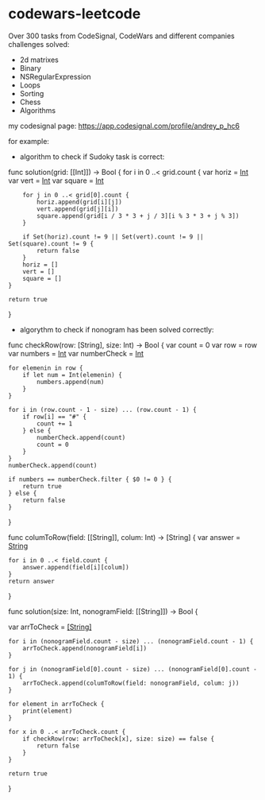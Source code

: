 # codewars-leetcode

Over 300 tasks from CodeSignal, CodeWars and different companies challenges solved: 
- 2d matrixes
- Binary
- NSRegularExpression
- Loops
- Sorting
- Chess
- Algorithms

my codesignal page: https://app.codesignal.com/profile/andrey_p_hc6

for example: 
- algorithm to check if Sudoky task is correct:</b>

func solution(grid: [[Int]]) -> Bool {
 for i in 0 ..< grid.count {
        var horiz = [Int]()
        var vert = [Int]()
        var square = [Int]()
        
        for j in 0 ..< grid[0].count {
            horiz.append(grid[i][j])
            vert.append(grid[j][i])
            square.append(grid[i / 3 * 3 + j / 3][i % 3 * 3 + j % 3])
        }
        
        if Set(horiz).count != 9 || Set(vert).count != 9 || Set(square).count != 9 {
            return false
        }
        horiz = []
        vert = []
        square = []
    }
    
    return true
}

- algorythm to check if nonogram has been solved correctly:

func checkRow(row: [String], size: Int) -> Bool {
    var count = 0
    var row = row
    var numbers = [Int]()
    var numberCheck = [Int]()
    
    for elemenin in row {
        if let num = Int(elemenin) {
            numbers.append(num)
        }
    }
    
    for i in (row.count - 1 - size) ... (row.count - 1) {
        if row[i] == "#" {
            count += 1
        } else {
            numberCheck.append(count)
            count = 0
        }
    }
    numberCheck.append(count)

    if numbers == numberCheck.filter { $0 != 0 } {
        return true
    } else {
        return false
    }
}

func columToRow(field: [[String]], colum: Int) -> [String] {
    var answer = [String]()
    
    for i in 0 ..< field.count {
        answer.append(field[i][colum])
    }
    return answer
}

func solution(size: Int, nonogramField: [[String]]) -> Bool {

var arrToCheck = [[String]]()
    
    for i in (nonogramField.count - size) ... (nonogramField.count - 1) {
        arrToCheck.append(nonogramField[i])
    }
    
    for j in (nonogramField[0].count - size) ... (nonogramField[0].count - 1) {
        arrToCheck.append(columToRow(field: nonogramField, colum: j))
    }
    
    for element in arrToCheck {
        print(element)
    }
    
    for x in 0 ..< arrToCheck.count {
        if checkRow(row: arrToCheck[x], size: size) == false {
            return false
        }
    }
    
    return true

}
